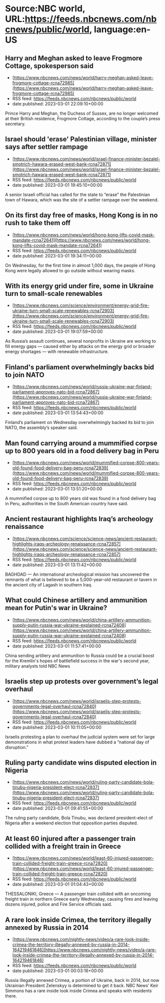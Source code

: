 # Source:NBC world, URL:https://feeds.nbcnews.com/nbcnews/public/world, language:en-US

## Harry and Meghan asked to leave Frogmore Cottage, spokesperson said
 - [https://www.nbcnews.com/news/world/harry-meghan-asked-leave-frogmore-cottage-rcna72985](https://www.nbcnews.com/news/world/harry-meghan-asked-leave-frogmore-cottage-rcna72985)
 - RSS feed: https://feeds.nbcnews.com/nbcnews/public/world
 - date published: 2023-03-01 22:09:10+00:00

Prince Harry and Meghan, the Duchess of Sussex, are no longer welcomed at their British residence, Frogmore Cottage, according to the couple’s press secretary.

## Israel should 'erase' Palestinian village, minister says after settler rampage
 - [https://www.nbcnews.com/news/world/israel-finance-minister-bezalel-smotrich-hawara-erased-west-bank-rcna72871](https://www.nbcnews.com/news/world/israel-finance-minister-bezalel-smotrich-hawara-erased-west-bank-rcna72871)
 - RSS feed: https://feeds.nbcnews.com/nbcnews/public/world
 - date published: 2023-03-01 19:45:10+00:00

A senior Israeli official has called for the state to “erase” the Palestinian town of Hawara, which was the site of a settler rampage over the weekend.

## On its first day free of masks, Hong Kong is in no rush to take them off
 - [https://www.nbcnews.com/news/world/hong-kong-lifts-covid-mask-mandate-rcna72641](https://www.nbcnews.com/news/world/hong-kong-lifts-covid-mask-mandate-rcna72641)
 - RSS feed: https://feeds.nbcnews.com/nbcnews/public/world
 - date published: 2023-03-01 19:34:11+00:00

On Wednesday, for the first time in almost 1,000 days, the people of Hong Kong were legally allowed to go outside without wearing masks.

## With its energy grid under fire, some in Ukraine turn to small-scale renewables
 - [https://www.nbcnews.com/science/environment/energy-grid-fire-ukraine-turn-small-scale-renewables-rcna72903](https://www.nbcnews.com/science/environment/energy-grid-fire-ukraine-turn-small-scale-renewables-rcna72903)
 - RSS feed: https://feeds.nbcnews.com/nbcnews/public/world
 - date published: 2023-03-01 19:07:59+00:00

As Russia’s assault continues, several nonprofits in Ukraine are working to fill energy gaps — caused either by attacks on the energy grid or broader energy shortages — with renewable infrastructure.

## Finland's parliament overwhelmingly backs bid to join NATO
 - [https://www.nbcnews.com/news/world/russia-ukraine-war-finland-parliament-approves-nato-bid-rcna72867](https://www.nbcnews.com/news/world/russia-ukraine-war-finland-parliament-approves-nato-bid-rcna72867)
 - RSS feed: https://feeds.nbcnews.com/nbcnews/public/world
 - date published: 2023-03-01 13:54:43+00:00

Finland’s parliament on Wednesday overwhelmingly backed its bid to join NATO, the assembly’s speaker said.

## Man found carrying around a mummified corpse up to 800 years old in a food delivery bag in Peru
 - [https://www.nbcnews.com/news/world/mummified-corpse-800-years-old-found-food-delivery-bag-peru-rcna72839](https://www.nbcnews.com/news/world/mummified-corpse-800-years-old-found-food-delivery-bag-peru-rcna72839)
 - RSS feed: https://feeds.nbcnews.com/nbcnews/public/world
 - date published: 2023-03-01 13:51:20+00:00

A mummified corpse up to 800 years old was found in a food delivery bag in Peru, authorities in the South American country have said.

## Ancient restaurant highlights Iraq’s archeology renaissance
 - [https://www.nbcnews.com/science/science-news/ancient-restaurant-highlights-iraqs-archeology-renaissance-rcna72857](https://www.nbcnews.com/science/science-news/ancient-restaurant-highlights-iraqs-archeology-renaissance-rcna72857)
 - RSS feed: https://feeds.nbcnews.com/nbcnews/public/world
 - date published: 2023-03-01 13:11:42+00:00

BAGHDAD — An international archeological mission has uncovered the remnants of what is believed to be a 5,000-year-old restaurant or tavern in the ancient city of Lagash in southern Iraq.

## What could Chinese artillery and ammunition mean for Putin's war in Ukraine?
 - [https://www.nbcnews.com/news/world/china-artillery-ammunition-supply-putin-russia-war-ukraine-explained-rcna72408](https://www.nbcnews.com/news/world/china-artillery-ammunition-supply-putin-russia-war-ukraine-explained-rcna72408)
 - RSS feed: https://feeds.nbcnews.com/nbcnews/public/world
 - date published: 2023-03-01 11:57:41+00:00

China sending artillery and ammunition to Russia could be a crucial boost for the Kremlin's hopes of battlefield success in the war's second year, military analysts told NBC News

## Israelis step up protests over government’s legal overhaul
 - [https://www.nbcnews.com/news/world/israelis-step-protests-governments-legal-overhaul-rcna72840](https://www.nbcnews.com/news/world/israelis-step-protests-governments-legal-overhaul-rcna72840)
 - RSS feed: https://feeds.nbcnews.com/nbcnews/public/world
 - date published: 2023-03-01 10:11:05+00:00

Israelis protesting a plan to overhaul the judicial system were set for large demonstrations in what protest leaders have dubbed a “national day of disruption.”

## Ruling party candidate wins disputed election in Nigeria
 - [https://www.nbcnews.com/news/world/ruling-party-candidate-bola-tinubu-nigeria-president-elect-rcna72837](https://www.nbcnews.com/news/world/ruling-party-candidate-bola-tinubu-nigeria-president-elect-rcna72837)
 - RSS feed: https://feeds.nbcnews.com/nbcnews/public/world
 - date published: 2023-03-01 09:41:55+00:00

The ruling party candidate, Bola Tinubu, was declared president-elect of Nigeria after a weekend election that opposition parties disputed.

## At least 60 injured after a passenger train collided with a freight train in Greece
 - [https://www.nbcnews.com/news/world/least-60-injured-passenger-train-collided-freight-train-greece-rcna72820](https://www.nbcnews.com/news/world/least-60-injured-passenger-train-collided-freight-train-greece-rcna72820)
 - RSS feed: https://feeds.nbcnews.com/nbcnews/public/world
 - date published: 2023-03-01 01:04:43+00:00

THESSALONIKI, Greece — A passenger train collided with an oncoming freight train in northern Greece early Wednesday, causing fires and leaving dozens injured, police and Fire Service officials said.

## A rare look inside Crimea, the territory illegally annexed by Russia in 2014
 - [https://www.nbcnews.com/nightly-news/video/a-rare-look-inside-crimea-the-territory-illegally-annexed-by-russia-in-2014-164219461846](https://www.nbcnews.com/nightly-news/video/a-rare-look-inside-crimea-the-territory-illegally-annexed-by-russia-in-2014-164219461846)
 - RSS feed: https://feeds.nbcnews.com/nbcnews/public/world
 - date published: 2023-03-01 00:03:16+00:00

Russia illegally annexed Crimea, a portion of Ukraine, back in 2014, but now Ukrainian President Zelenskyy is determined to get it back. NBC News’ Keir Simmons has a rare inside look inside Crimea and speaks with residents there.

